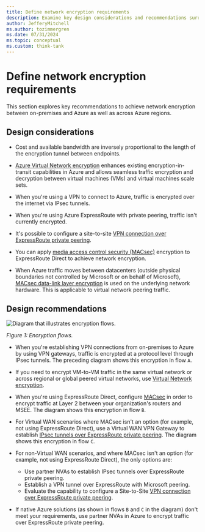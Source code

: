 ```yaml
---
title: Define network encryption requirements
description: Examine key design considerations and recommendations surrounding network encryption between on-premises and Azure.
author: JefferyMitchell
ms.author: tozimmergren
ms.date: 07/31/2024
ms.topic: conceptual
ms.custom: think-tank
---
```


# Define network encryption requirements

This section explores key recommendations to achieve network encryption between on-premises and Azure as well as across Azure regions.

## Design considerations

- Cost and available bandwidth are inversely proportional to the length of the encryption tunnel between endpoints.

- [Azure Virtual Network encryption](/azure/virtual-network/virtual-network-encryption-overview) enhances existing encryption-in-transit capabilities in Azure and allows seamless traffic encryption and decryption between virtual machines (VMs) and virtual machines scale sets.

- When you're using a VPN to connect to Azure, traffic is encrypted over the internet via IPsec tunnels.

- When you're using Azure ExpressRoute with private peering, traffic isn't currently encrypted.

- It's possible to configure a site-to-site [VPN connection over ExpressRoute private peering](/azure/vpn-gateway/site-to-site-vpn-private-peering).

- You can apply [media access control security (MACsec)](/azure/expressroute/expressroute-howto-MACsec) encryption to ExpressRoute Direct to achieve network encryption.

- When Azure traffic moves between datacenters (outside physical boundaries not controlled by Microsoft or on behalf of Microsoft), [MACsec data-link layer encryption](/azure/security/fundamentals/encryption-overview#encryption-of-data-in-transit) is used on the underlying network hardware. This is applicable to virtual network peering traffic.

## Design recommendations

![Diagram that illustrates encryption flows.](./media/enc-flows.png)

*Figure 1: Encryption flows.*

- When you're establishing VPN connections from on-premises to Azure by using VPN gateways, traffic is encrypted at a protocol level through IPsec tunnels. The preceding diagram shows this encryption in flow `A`.

- If you need to encrypt VM-to-VM traffic in the same virtual network or across regional or global peered virtual networks, use [Virtual Network encryption](/azure/virtual-network/virtual-network-encryption-overview).

- When you're using ExpressRoute Direct, configure [MACsec](/azure/expressroute/expressroute-howto-MACsec) in order to encrypt traffic at Layer 2 between your organization's routers and MSEE. The diagram shows this encryption in flow `B`.

- For Virtual WAN scenarios where MACsec isn't an option (for example, not using ExpressRoute Direct), use a Virtual WAN VPN Gateway to establish [IPsec tunnels over ExpressRoute private peering](/azure/virtual-wan/vpn-over-expressroute). The diagram shows this encryption in flow `C`.

- For non-Virtual WAN scenarios, and where MACsec isn't an option (for example, not using ExpressRoute Direct), the only options are:

  - Use partner NVAs to establish IPsec tunnels over ExpressRoute private peering.
  - Establish a VPN tunnel over ExpressRoute with Microsoft peering.
  - Evaluate the capability to configure a Site-to-Site [VPN connection over ExpressRoute private peering](/azure/vpn-gateway/site-to-site-vpn-private-peering).

- If native Azure solutions (as shown in flows `B` and `C` in the diagram) don't meet your requirements, use partner NVAs in Azure to encrypt traffic over ExpressRoute private peering.
